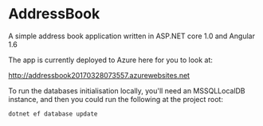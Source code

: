 # AddressBook
A simple address book application written in ASP.NET core 1.0 and Angular 1.6

The app is currently deployed to Azure here for you to look at:

http://addressbook20170328073557.azurewebsites.net

To run the databases initialisation locally, you'll need an MSSQLLocalDB instance, and then you could run the following at the project root:

    dotnet ef database update    
